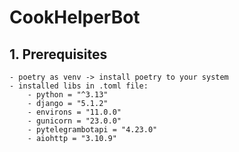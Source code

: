 # CookHelperBot

## 1. Prerequisites

    - poetry as venv -> install poetry to your system
    - installed libs in .toml file:
        - python = "^3.13"
        - django = "5.1.2"
        - environs = "11.0.0"
        - gunicorn = "23.0.0"
        - pytelegrambotapi = "4.23.0"
        - aiohttp = "3.10.9"